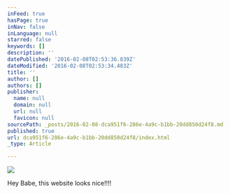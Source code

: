 ```yaml
---
inFeed: true
hasPage: true
inNav: false
inLanguage: null
starred: false
keywords: []
description: ''
datePublished: '2016-02-08T02:53:36.839Z'
dateModified: '2016-02-08T02:53:34.483Z'
title: ''
author: []
authors: []
publisher:
  name: null
  domain: null
  url: null
  favicon: null
sourcePath: _posts/2016-02-08-dca951f6-286e-4a9c-b1bb-20dd850d24f8.md
published: true
url: dca951f6-286e-4a9c-b1bb-20dd850d24f8/index.html
_type: Article

---
```

![](https://the-grid-user-content.s3-us-west-2.amazonaws.com/8310d317-d77f-42e7-b92a-80dd575c4530.jpg)

Hey Babe, this website looks nice!!!!
